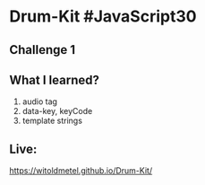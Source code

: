 # Drum-Kit #JavaScript30

## Challenge 1

## What I learned?

1) audio tag
2) data-key, keyCode
3) template strings

## Live: 

https://witoldmetel.github.io/Drum-Kit/
